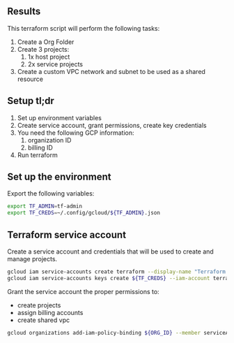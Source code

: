 ## Results

This terraform script will perform the following tasks:
1. Create a Org Folder
2. Create 3 projects:
   1. 1x host project
   2. 2x service projects
3. Create a custom VPC network and subnet to be used as a shared resource

## Setup tl;dr

1. Set up environment variables
2. Create service account, grant permissions, create key credentials
3. You need the following GCP information:
   1. organization ID
   2. billing ID
4. Run terraform

## Set up the environment

Export the following variables:

```sh
export TF_ADMIN=tf-admin
export TF_CREDS=~/.config/gcloud/${TF_ADMIN}.json
```

## Terraform service account

Create a service account and credentials that will be used to create and manage projects.

```sh
gcloud iam service-accounts create terraform --display-name "Terraform admin account"
gcloud iam service-accounts keys create ${TF_CREDS} --iam-account terraform@${TF_ADMIN}.iam.gserviceaccount.com
```

Grant the service account the proper permissions to:
* create projects
* assign billing accounts
* create shared vpc

```sh
gcloud organizations add-iam-policy-binding ${ORG_ID} --member serviceAccount:terraform
```
